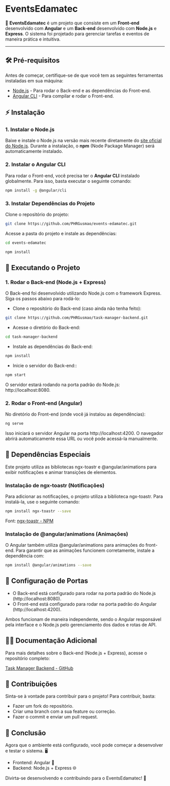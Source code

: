 # EventsEdamatec

🎉 **EventsEdamatec** é um projeto que consiste em um **Front-end** desenvolvido com **Angular** e um **Back-end** desenvolvido com **Node.js** e **Express**. O sistema foi projetado para gerenciar tarefas e eventos de maneira prática e intuitiva.

---

## 🛠️ **Pré-requisitos**

Antes de começar, certifique-se de que você tem as seguintes ferramentas instaladas em sua máquina:

- [Node.js](https://nodejs.org/) - Para rodar o Back-end e as dependências do Front-end.
- [Angular CLI](https://angular.io/cli) - Para compilar e rodar o Front-end.
  
## ⚡ **Instalação**

### 1. **Instalar o Node.js**

Baixe e instale o Node.js na versão mais recente diretamente do [site oficial do Node.js](https://nodejs.org/). Durante a instalação, o **npm** (Node Package Manager) será automaticamente instalado.

### 2. **Instalar o Angular CLI**

Para rodar o Front-end, você precisa ter o **Angular CLI** instalado globalmente. Para isso, basta executar o seguinte comando:

```bash
npm install -g @angular/cli
```

### 3. **Instalar Dependências do Projeto**

Clone o repositório do projeto:

```bash
git clone https://github.com/PHRGusmao/events-edamatec.git
```

Acesse a pasta do projeto e instale as dependências:
```bash
cd events-edamatec
```
```bash
npm install
```

## 🚀 **Executando o Projeto**

### 1. **Rodar o Back-end (Node.js + Express)**

O Back-end foi desenvolvido utilizando Node.js com o framework Express. Siga os passos abaixo para rodá-lo:
- Clone o repositório do Back-end (caso ainda não tenha feito):

```bash
git clone https://github.com/PHRGusmao/task-manager-backend.git
```

- Acesse o diretório do Back-end:
  
```bash
cd task-manager-backend
```

- Instale as dependências do Back-end:
  
```bash
npm install
```

- Inicie o servidor do Back-end::
  
```bash
npm start
```

O servidor estará rodando na porta padrão do Node.js: http://localhost:8080.

### 2. **Rodar o Front-end (Angular)**
No diretório do Front-end (onde você já instalou as dependências):
```bash
ng serve
```
Isso iniciará o servidor Angular na porta http://localhost:4200. O navegador abrirá automaticamente essa URL ou você pode acessá-la manualmente.

## 🔧 **Dependências Especiais**

Este projeto utiliza as bibliotecas ngx-toastr e @angular/animations para exibir notificações e animar transições de elementos.

### **Instalação de ngx-toastr (Notificações)**
Para adicionar as notificações, o projeto utiliza a biblioteca ngx-toastr. Para instalá-la, use o seguinte comando:
```bash
npm install ngx-toastr --save
```
Font: [ngx-toastr - NPM](https://www.npmjs.com/package/ngx-toastr)

### **Instalação de @angular/animations (Animações)**
O Angular também utiliza @angular/animations para animações do front-end. Para garantir que as animações funcionem corretamente, instale a dependência com:
```bash
npm install @angular/animations --save
```

## 🔄 **Configuração de Portas**

- O Back-end está configurado para rodar na porta padrão do Node.js (http://localhost:8080).
- O Front-end está configurado para rodar na porta padrão do Angular (http://localhost:4200).

Ambos funcionam de maneira independente, sendo o Angular responsável pela interface e o Node.js pelo gerenciamento dos dados e rotas de API.

## 🧑‍💻 **Documentação Adicional**

Para mais detalhes sobre o Back-end (Node.js + Express), acesse o repositório completo:

[Task Manager Backend - GitHub](https://github.com/PHRGusmao/task-manager-backend)

## 🎯 **Contribuições**

Sinta-se à vontade para contribuir para o projeto! Para contribuir, basta:

- Fazer um fork do repositório.
- Criar uma branch com a sua feature ou correção.
- Fazer o commit e enviar um pull request.

## 🎉 **Conclusão**

Agora que o ambiente está configurado, você pode começar a desenvolver e testar o sistema. 🖥️
- Frontend: Angular 🚀
- Backend: Node.js + Express 🌐

Divirta-se desenvolvendo e contribuindo para o EventsEdamatec! 🎉

